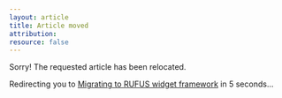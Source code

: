 ```yaml
---
layout: article
title: Article moved
attribution: 
resource: false
---
```


Sorry! The requested article has been relocated. 

Redirecting you to <a href="./product-feed-full-public.html">Migrating to RUFUS widget framework</a> in <span id="countdown">5</span> seconds...

<script>
(function () {
	var timeLeft = 5,
		cinterval;

	var timeDec = function (){
		timeLeft--;
		document.getElementById('countdown').innerHTML = timeLeft;
		if(timeLeft === 0){
			clearInterval(cinterval);
		}
	};

	cinterval = setInterval(timeDec, 1000);
})();

setTimeout(function(){window.location.href='https://olapic1.zendesk.com/hc/en-us/articles/202450304'},5000);
</script>